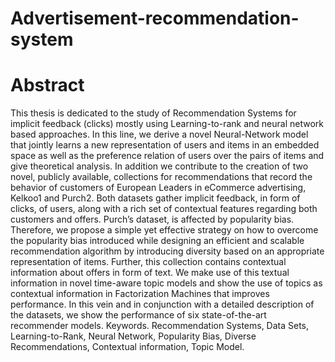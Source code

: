 # Advertisement-recommendation-system
# Abstract
This thesis is dedicated to the study of Recommendation Systems for implicit feedback (clicks) mostly using Learning-to-rank and neural network based approaches.
In this line, we derive a novel Neural-Network model that jointly learns a new representation of users and items in an embedded space as well as the preference relation of users over the pairs of items and give theoretical analysis. In addition we contribute to the creation of two novel, publicly available, collections for recommendations that record the behavior of customers of European Leaders in eCommerce advertising, Kelkoo1 and Purch2. Both datasets gather implicit feedback, in form of clicks, of users, along with a rich set of contextual features regarding both customers and offers.
Purch’s dataset, is affected by popularity bias. 
Therefore, we propose a simple yet effective strategy on how to overcome the popularity bias introduced while designing an efficient and scalable recommendation algorithm by introducing diversity based on an appropriate representation of items. Further, this collection contains contextual information about offers in form of text.
We make use of this textual information in novel time-aware topic models and show the use of topics as contextual information in Factorization Machines that improves performance. In this vein and in conjunction with a detailed description of the datasets, we show the performance of six state-of-the-art recommender models. Keywords. 
Recommendation Systems, Data Sets, Learning-to-Rank, Neural Network, Popularity Bias, Diverse Recommendations, Contextual information, Topic Model. 
